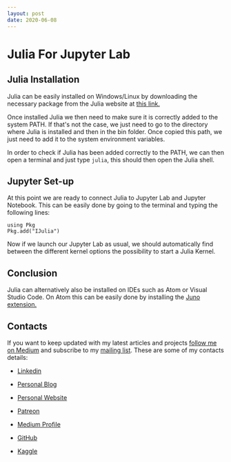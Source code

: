 ```yaml
---
layout: post
date: 2020-06-08
---
```


# Julia For Jupyter Lab

## Julia Installation

Julia can be easily installed on Windows/Linux by downloading the necessary package from the Julia website at [this link.](https://julialang.org/downloads/)

Once installed Julia we then need to make sure it is correctly added to the system PATH. If that's not the case, we just need to go to the directory where Julia is installed and then in the bin folder. Once copied this path, we just need to add it to the system environment variables.

In order to check if Julia has been added correctly to the PATH, we can then open a terminal and just type `julia`, this should then open the Julia shell.

## Jupyter Set-up

At this point we are ready to connect Julia to Jupyter Lab and Jupyter Notebook. This can be easily done by going to the terminal and typing the following lines:

```
using Pkg
Pkg.add("IJulia")
```

Now if we launch our Jupyter Lab as usual, we should automatically find between the different kernel options the possibility to start a Julia Kernel.

## Conclusion

Julia can alternatively also be installed on IDEs such as Atom or Visual Studio Code. On Atom this can be easily done by installing the [Juno extension.](http://docs.junolab.org/stable/man/installation/)

## Contacts

If you want to keep updated with my latest articles and projects [follow me on Medium](https://medium.com/@pierpaoloippolito28?source=post_page---------------------------) and subscribe to my [mailing list](http://eepurl.com/gwO-Dr?source=post_page---------------------------). These are some of my contacts details:

* [Linkedin](https://uk.linkedin.com/in/pier-paolo-ippolito-202917146?source=post_page---------------------------)

* [Personal Blog](https://pierpaolo28.github.io/blog/?source=post_page---------------------------)

* [Personal Website](https://pierpaolo28.github.io/?source=post_page---------------------------)

* [Patreon](https://www.patreon.com/user?u=32155890)

* [Medium Profile](https://towardsdatascience.com/@pierpaoloippolito28?source=post_page---------------------------)

* [GitHub](https://github.com/pierpaolo28?source=post_page---------------------------)

* [Kaggle](https://www.kaggle.com/pierpaolo28?source=post_page---------------------------)
